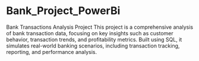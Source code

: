 # Bank_Project_PowerBi
Bank Transactions Analysis Project This project is a comprehensive analysis of bank transaction data, focusing on key insights such as customer behavior, transaction trends, and profitability metrics. Built using SQL, it simulates real-world banking scenarios, including transaction tracking, reporting, and performance analysis.
